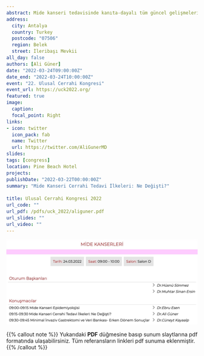 ```yaml
---
abstract: Mide kanseri tedavisinde kanıta-dayalı tüm güncel gelişmelerin özetlendiği bir sunum
address:
  city: Antalya
  country: Turkey
  postcode: "07506"
  region: Belek
  street: İleribaşı Mevkii
all_day: false
authors: [Ali Güner]
date: "2022-03-24T09:00:00Z"
date_end: "2022-03-24T10:00:00Z"
event: "22. Ulusal Cerrahi Kongresi"
event_url: https://uck2022.org/
featured: true
image:
  caption: 
  focal_point: Right
links:
- icon: twitter
  icon_pack: fab
  name: Twitter
  url: https://twitter.com/AliGunerMD
slides:
tags: [congress]
location: Pine Beach Hotel
projects:
publishDate: "2022-03-22T00:00:00Z"
summary: "Mide Kanseri Cerrahi Tedavi İlkeleri: Ne Değişti?"

title: Ulusal Cerrahi Kongresi 2022
url_code: ""
url_pdf: /pdfs/uck_2022/aliguner.pdf
url_slides: ""
url_video: ""
---
```


![Oturum programı](images/uck_01.jpg)

{{% callout note %}}
Yukarıdaki **PDF** düğmesine basıp sunum slaytlarına pdf formatında ulaşabilirsiniz. Tüm referansların linkleri pdf sunuma eklenmiştir.
{{% /callout %}}
